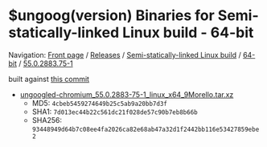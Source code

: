 # $ungoog(version) Binaries for Semi-statically-linked Linux build - 64-bit

Navigation: [Front page](/) / [Releases](/releases/) / [Semi-statically-linked Linux build](/releases/linux_static) / [64-bit](/releases/linux_static/64bit) / [55.0.2883.75-1](/releases/linux_static/64bit/55.0.2883.75-1)

built against [this commit](https://github.com/Eloston/ungoogled-chromium/commit/38183f5e6bc9d2111fac142bea9b7ad448f086a0)
* [ungoogled-chromium_55.0.2883-75-1_linux_x64_9Morello.tar.xz](https://github.com/Eloston/ungoogled-chromium/releases/download/55.0.2883.75-1/ungoogled-chromium_55.0.2883-75-1_linux_x64_9Morello.tar.xz)
    * MD5: `4cbeb5459274649b25c5ab9a20bb7d3f`
    * SHA1: `7d013ec44b22c561dc21f028de57c90b7eb8b66b`
    * SHA256: `93448949d64b7c08ee4fa2026ca82e68ab47a32d1f2442bb116e53427859ebe2`

